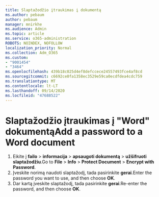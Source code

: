 ```yaml
---
title: Slaptažodžio įtraukimas į dokumentą
ms.author: pebaum
author: pebaum
manager: mnirkhe
ms.audience: Admin
ms.topic: article
ms.service: o365-administration
ROBOTS: NOINDEX, NOFOLLOW
localization_priority: Normal
ms.collection: Adm_O365
ms.custom:
- "9001454"
- "3464"
ms.openlocfilehash: 439b18c025d4ef8defccece24557493fce4af8cd
ms.sourcegitcommit: c6692ce0fa1358ec3529e59ca0ecdfdea4cdc759
ms.translationtype: MT
ms.contentlocale: lt-LT
ms.lasthandoff: 09/14/2020
ms.locfileid: "47688522"
---
```

# <a name="add-a-password-to-a-word-document"></a><span data-ttu-id="ef381-102">Slaptažodžio įtraukimas į "Word" dokumentą</span><span class="sxs-lookup"><span data-stu-id="ef381-102">Add a password to a Word document</span></span>

1. <span data-ttu-id="ef381-103">Eikite į **failo**  >  **informacija**  >  **apsaugoti dokumentą**  >  **užšifruoti slaptažodžiu**.</span><span class="sxs-lookup"><span data-stu-id="ef381-103">Go to **File** > **Info** > **Protect Document** > **Encrypt with Password**.</span></span>
2. <span data-ttu-id="ef381-104">Įveskite norimą naudoti slaptažodį, tada pasirinkite **gerai**.</span><span class="sxs-lookup"><span data-stu-id="ef381-104">Enter the password you want to use, and then choose **OK**.</span></span>
3. <span data-ttu-id="ef381-105">Dar kartą įveskite slaptažodį, tada pasirinkite **gerai**.</span><span class="sxs-lookup"><span data-stu-id="ef381-105">Re-enter the password, and then choose **OK**.</span></span>
